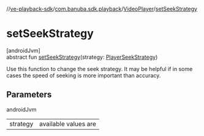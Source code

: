 //[ve-playback-sdk](../../../index.md)/[com.banuba.sdk.playback](../index.md)/[VideoPlayer](index.md)/[setSeekStrategy](set-seek-strategy.md)

# setSeekStrategy

[androidJvm]\
abstract fun [setSeekStrategy](set-seek-strategy.md)(strategy: [PlayerSeekStrategy](../-player-seek-strategy/index.md))

Use this function to change the seek strategy. It may be helpful if in some cases the speed of seeking is more important than accuracy.

## Parameters

androidJvm

| | |
|---|---|
| strategy | available values are |
